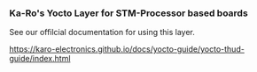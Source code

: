 ### Ka-Ro's Yocto Layer for STM-Processor based boards ###

See our offilcial documentation for using this layer.

https://karo-electronics.github.io/docs/yocto-guide/yocto-thud-guide/index.html
